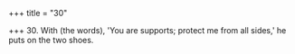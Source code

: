 +++
title = "30"

+++
30. With (the words), 'You are supports; protect me from all sides,' he puts on the two shoes.
